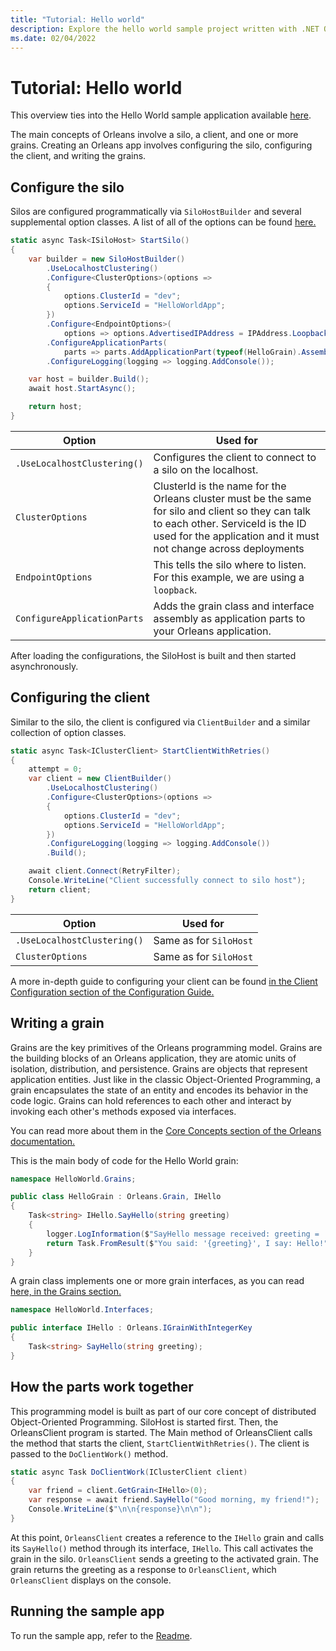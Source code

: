 ```yaml
---
title: "Tutorial: Hello world"
description: Explore the hello world sample project written with .NET Orleans.
ms.date: 02/04/2022
---
```


# Tutorial: Hello world

This overview ties into the Hello World sample application available [here](https://github.com/dotnet/orleans/tree/main/Samples/2.0/HelloWorld).

The main concepts of Orleans involve a silo, a client, and one or more grains.
Creating an Orleans app involves configuring the silo, configuring the client, and writing the grains.

## Configure the silo

Silos are configured programmatically via `SiloHostBuilder` and several supplemental option classes.
A list of all of the options can be found [here.](../host/configuration-guide/list-of-options-classes.md)

```csharp
static async Task<ISiloHost> StartSilo()
{
    var builder = new SiloHostBuilder()
        .UseLocalhostClustering()
        .Configure<ClusterOptions>(options =>
        {
            options.ClusterId = "dev";
            options.ServiceId = "HelloWorldApp";
        })
        .Configure<EndpointOptions>(
            options => options.AdvertisedIPAddress = IPAddress.Loopback)
        .ConfigureApplicationParts(
            parts => parts.AddApplicationPart(typeof(HelloGrain).Assembly).WithReferences())
        .ConfigureLogging(logging => logging.AddConsole());

    var host = builder.Build();
    await host.StartAsync();

    return host;
}
```

| Option | Used for |
|--|--|
| `.UseLocalhostClustering()` | Configures the client to connect to a silo on the localhost. |
| `ClusterOptions` | ClusterId is the name for the Orleans cluster must be the same for silo and client so they can talk to each other. ServiceId is the ID used for the application and it must not change across deployments |
| `EndpointOptions` | This tells the silo where to listen. For this example, we are using a `loopback`. |
| `ConfigureApplicationParts` | Adds the grain class and interface assembly as application parts to your Orleans application. |

After loading the configurations, the SiloHost is built and then started asynchronously.

## Configuring the client

Similar to the silo, the client is configured via `ClientBuilder` and a similar collection of option classes.

```csharp
static async Task<IClusterClient> StartClientWithRetries()
{
    attempt = 0;
    var client = new ClientBuilder()
        .UseLocalhostClustering()
        .Configure<ClusterOptions>(options =>
        {
            options.ClusterId = "dev";
            options.ServiceId = "HelloWorldApp";
        })
        .ConfigureLogging(logging => logging.AddConsole())
        .Build();

    await client.Connect(RetryFilter);
    Console.WriteLine("Client successfully connect to silo host");
    return client;
}
```

| Option                      | Used for               |
|-----------------------------|------------------------|
| `.UseLocalhostClustering()` | Same as for `SiloHost` |
| `ClusterOptions`            | Same as for `SiloHost` |

A more in-depth guide to configuring your client can be found [in the Client Configuration section of the Configuration Guide.](../host/configuration-guide/client-configuration.md)

## Writing a grain

Grains are the key primitives of the Orleans programming model. Grains are the building blocks of an Orleans application, they are atomic units of isolation, distribution, and persistence. Grains are objects that represent application entities. Just like in the classic Object-Oriented Programming, a grain encapsulates the state of an entity and encodes its behavior in the code logic. Grains can hold references to each other and interact by invoking each other's methods exposed via interfaces.

You can read more about them in the [Core Concepts section of the Orleans documentation.](../grains/index.md)

This is the main body of code for the Hello World grain:

```csharp
namespace HelloWorld.Grains;

public class HelloGrain : Orleans.Grain, IHello
{
    Task<string> IHello.SayHello(string greeting)
    {
        logger.LogInformation($"SayHello message received: greeting = '{greeting}'");
        return Task.FromResult($"You said: '{greeting}', I say: Hello!");
    }
}
```

A grain class implements one or more grain interfaces, as you can read [here, in the Grains section.](../grains/index.md)

```csharp
namespace HelloWorld.Interfaces;

public interface IHello : Orleans.IGrainWithIntegerKey
{
    Task<string> SayHello(string greeting);
}
```

## How the parts work together

This programming model is built as part of our core concept of distributed Object-Oriented Programming. SiloHost is started first.
Then, the OrleansClient program is started. The Main method of OrleansClient calls the method that starts the client, `StartClientWithRetries()`. The client is passed to the `DoClientWork()` method.

```csharp
static async Task DoClientWork(IClusterClient client)
{
    var friend = client.GetGrain<IHello>(0);
    var response = await friend.SayHello("Good morning, my friend!");
    Console.WriteLine($"\n\n{response}\n\n");
}
```

At this point, `OrleansClient` creates a reference to the `IHello` grain and calls its `SayHello()` method through its interface, `IHello`. This call activates the grain in the silo. `OrleansClient` sends a greeting to the activated grain. The grain returns the greeting as a response to `OrleansClient`, which `OrleansClient` displays on the console.

## Running the sample app

To run the sample app, refer to the [Readme](https://github.com/dotnet/orleans/tree/main/samples/HelloWorld).
